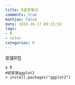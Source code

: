 ```yaml
---
title: R语言笔记
comments: true
mathjax: false
date: 2018-10-17 09:15:52
tags:
- R
- notes
categories: R
---
```


安装R包

```shell
$ R
#如安装ggplot2
> install.packages("ggplot2")
```

